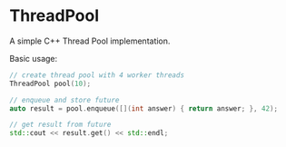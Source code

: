 ThreadPool
==========

A simple C++ Thread Pool implementation.

Basic usage:
```c++
// create thread pool with 4 worker threads
ThreadPool pool(10);

// enqueue and store future
auto result = pool.enqueue([](int answer) { return answer; }, 42);

// get result from future
std::cout << result.get() << std::endl;